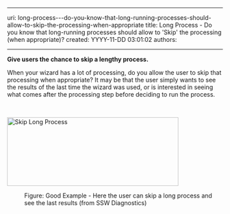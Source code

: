 

---
uri: long-process---do-you-know-that-long-running-processes-should-allow-to-skip-the-processing-when-appropriate
title: Long Process - Do you know that long-running processes should allow to 'Skip' the processing (when appropriate)?
created: YYYY-11-DD 03:01:02
authors:

---




<span class='intro'> <p><strong>Give users the chance to skip a lengthy process.</strong></p>
<p>When your wizard has a lot of processing, do you allow the user to skip that processing when appropriate? It may be that the user simply wants to see the results of the last time the wizard was used, or is interested in seeing what comes after the processing step before deciding to run the process.</p> </span>

​<dl class="goodImage"><dt><img width="378" height="162" src="http&#58;//www.ssw.com.au/ssw/Standards/Rules/Images/SkipLongProcess.gif" alt="Skip Long Process" style="width&#58;400px;height&#58;160px;" /></dt>
<dd>Figure&#58; Good Example - Here the user can skip a long process and see the last results (from SSW Diagnostics)</dd></dl>



